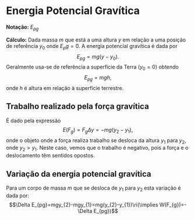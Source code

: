# Energia Potencial Gravítica

**Notação:** $E_{pg}$

**Cálculo:** Dada massa $m$ que está a uma altura $y$ em relação a uma posição de referência $y_{0}$ onde $E_pg=0$. A energia potencial gravítica é dada por$$E_{pg}=mg(y-y_{0}).$$
Geralmente usa-se de referência a superfície da Terra ($y_0=0$) obtendo$$E_{pg}=mgh,$$ onde $h$ é altura em relação à superfície terrestre.

## Trabalho realizado pela força gravítica

É dado pela expressão$$E(F_{g})=F_{g}\Delta y=-mg(y_{2}-y_{1}),$$onde o objeto onde a força realiza trabalho se desloca da altura $y_1$ para $y_2$, onde $y_{2}>y_{1}$.
	Neste caso, vemos que o trabalho é negativo, pois  a força e o deslocamento têm sentidos opostos.

## Variação da energia potencial gravítica

Para um corpo de massa $m$ que se desloca de $y_1$ para $y_2$ esta variação é dada por:$$\Delta E_{pg}=mgy_{2}-mgy_{1}=mg(y_{2}-y_{1})\ri(\implies W(F_{g})=-\Delta E_{pg})$$
